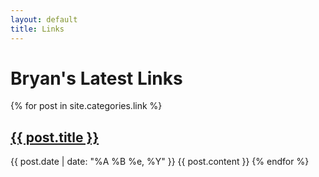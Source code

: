 ```yaml
---
layout: default
title: Links
---
```

<h1>Bryan's Latest Links</h1>

{% for post in site.categories.link %}
  <h2><a href="{{ post.url }}">{{ post.title }}</a></h2>
  <time>{{ post.date | date: "%A %B %e, %Y" }}</time>
  {{ post.content }}
{% endfor %}
